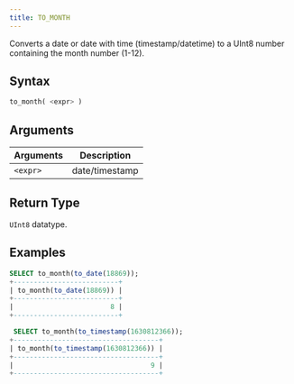 ```yaml
---
title: TO_MONTH
---
```


Converts a date or date with time (timestamp/datetime) to a UInt8 number containing the month number (1-12).

## Syntax

```sql
to_month( <expr> )
```

## Arguments

| Arguments      | Description    |
| -------------- | -------------- |
| `<expr>` | date/timestamp |

## Return Type

 `UInt8` datatype.

## Examples

```sql
SELECT to_month(to_date(18869));
+--------------------------+
| to_month(to_date(18869)) |
+--------------------------+
|                        8 |
+--------------------------+

 SELECT to_month(to_timestamp(1630812366));
+------------------------------------+
| to_month(to_timestamp(1630812366)) |
+------------------------------------+
|                                  9 |
+------------------------------------+
```
